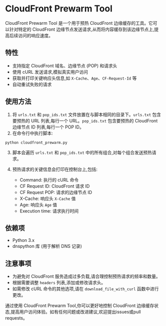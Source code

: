 # CloudFront Prewarm Tool

CloudFront Prewarm Tool 是一个用于预热 CloudFront 边缘缓存的工具。它可以针对特定的 CloudFront 边缘节点发送请求,从而将内容缓存到该边缘节点上,提高后续访问的响应速度。

## 特性

- 支持指定 CloudFront 域名、边缘节点 (POP) 和请求头
- 使用 cURL 发送请求,模拟真实用户访问
- 获取并打印关键响应头信息,如 `X-Cache`、`Age`、`CF-Request-Id` 等
- 自动重试失败的请求

## 使用方法

1. 将 `urls.txt` 和 `pop_ids.txt` 文件放置在与脚本相同的目录下。`urls.txt` 包含要预热的 URL 列表,每行一个 URL。`pop_ids.txt` 包含要预热的 CloudFront 边缘节点 ID 列表,每行一个 POP ID。
2. 在命令行中执行脚本:

```
python cloudfront_prewarm.py
```

3. 脚本会遍历 `urls.txt` 和 `pop_ids.txt` 中的所有组合,对每个组合发送预热请求。

4. 预热请求的关键信息会打印在控制台上,包括:
   - Command: 执行的 cURL 命令
   - CF Request ID: CloudFront 请求 ID
   - CF Request POP: 请求的边缘节点 ID
   - X-Cache: 响应头 `X-Cache` 值
   - Age: 响应头 `Age` 值
   - Execution time: 请求执行时间

## 依赖项

- Python 3.x
- dnspython 库 (用于解析 DNS 记录)

## 注意事项

- 为避免对 CloudFront 服务造成过多负载,请合理控制预热请求的频率和数量。
- 根据需要调整 `headers` 列表,添加或修改请求头。
- 如需修改 cURL 命令的其他选项,请在 `download_file_with_curl` 函数中进行更改。

通过使用 CloudFront Prewarm Tool,你可以更好地控制 CloudFront 边缘缓存状态,提高用户访问体验。如有任何问题或改进建议,欢迎提出issues或pull requests。
